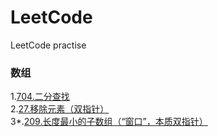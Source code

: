 # LeetCode
LeetCode practise

### 数组
1.[704.二分查找](c++/practise/leetcode/704.md)  
2.[27.移除元素（双指针）](c++/practise/leetcode/27.md)  
3*.[209.长度最小的子数组（“窗口”，本质双指针）](c++/practise/leetcode/209.md)  
